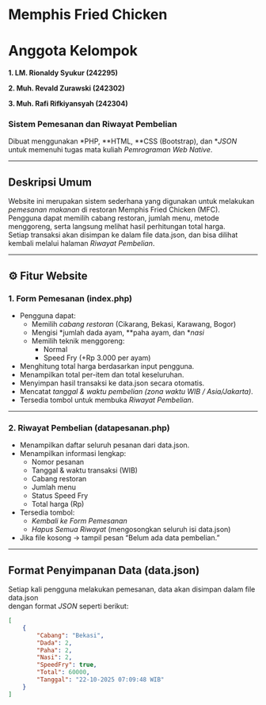 # Memphis Fried Chicken
# Anggota Kelompok
**1. LM. Rionaldy Syukur (242295)**

**2. Muh. Revald Zurawski (242302)**

**3. Muh. Rafi Rifkiyansyah (242304)**
### Sistem Pemesanan dan Riwayat Pembelian
Dibuat menggunakan *PHP, **HTML, **CSS (Bootstrap), dan **JSON*  
untuk memenuhi tugas mata kuliah *Pemrograman Web Native*.

---

## Deskripsi Umum

Website ini merupakan sistem sederhana yang digunakan untuk melakukan *pemesanan makanan* di restoran Memphis Fried Chicken (MFC).  
Pengguna dapat memilih cabang restoran, jumlah menu, metode menggoreng, serta langsung melihat hasil perhitungan total harga.  
Setiap transaksi akan disimpan ke dalam file data.json, dan bisa dilihat kembali melalui halaman *Riwayat Pembelian*.

---

## ⚙ Fitur Website

### 1. **Form Pemesanan (index.php)**
- Pengguna dapat:
  - Memilih *cabang restoran* (Cikarang, Bekasi, Karawang, Bogor)
  - Mengisi *jumlah dada ayam, **paha ayam, dan **nasi*
  - Memilih teknik menggoreng:  
    - Normal  
    - Speed Fry (+Rp 3.000 per ayam)
- Menghitung total harga berdasarkan input pengguna.
- Menampilkan total per-item dan total keseluruhan.
- Menyimpan hasil transaksi ke data.json secara otomatis.
- Mencatat *tanggal & waktu pembelian (zona waktu WIB / Asia/Jakarta)*.
- Tersedia tombol untuk membuka *Riwayat Pembelian*.

---

### 2. **Riwayat Pembelian (datapesanan.php)**
- Menampilkan daftar seluruh pesanan dari data.json.
- Menampilkan informasi lengkap:
  - Nomor pesanan
  - Tanggal & waktu transaksi (WIB)
  - Cabang restoran
  - Jumlah menu
  - Status Speed Fry
  - Total harga (Rp)
- Tersedia tombol:
  -  *Kembali ke Form Pemesanan*
  -  *Hapus Semua Riwayat* (mengosongkan seluruh isi data.json)
- Jika file kosong → tampil pesan “Belum ada data pembelian.”

---

## Format Penyimpanan Data (data.json)

Setiap kali pengguna melakukan pemesanan, data akan disimpan dalam file data.json  
dengan format *JSON* seperti berikut:

```json
[
    {
        "Cabang": "Bekasi",
        "Dada": 2,
        "Paha": 2,
        "Nasi": 2,
        "SpeedFry": true,
        "Total": 60000,
        "Tanggal": "22-10-2025 07:09:48 WIB"
    }
]